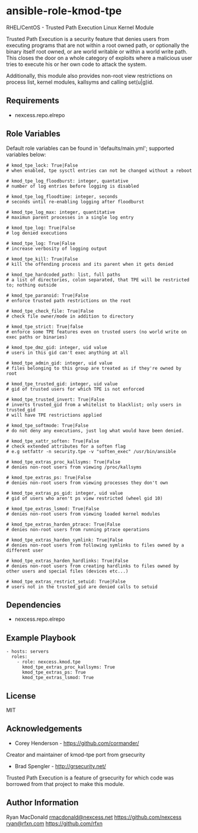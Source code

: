 # ansible-role-kmod-tpe

RHEL/CentOS - Trusted Path Execution Linux Kernel Module

Trusted Path Execution is a security feature that denies users from executing
programs that are not within a root owned path, or optionally the binary itself
root owned, or are world writable or within a world write path. This closes the
door on a whole category of exploits where a malicious user tries to execute his
or her own code to attack the system.

Additionally, this module also provides non-root view restrictions on process list,
kernel modules, kallsyms and calling set(u|g)id.

## Requirements

 - nexcess.repo.elrepo

## Role Variables

Default role variables can be found in 'defaults/main.yml'; supported variables below:

```
# kmod_tpe_lock: True|False
# when enabled, tpe sysctl entries can not be changed without a reboot

# kmod_tpe_log_floodburst: integer, quantative
# number of log entries before logging is disabled

# kmod_tpe_log_floodtime: integer, seconds
# seconds until re-enabling logging after floodburst

# kmod_tpe_log_max: integer, quantitative
# maximun parent processes in a single log entry

# kmod_tpe_log: True|False
# log denied executions

# kmod_tpe_log: True|False
# increase verbosity of logging output

# kmod_tpe_kill: True|False
# kill the offending process and its parent when it gets denied

# kmod_tpe_hardcoded_path: list, full paths
# a list of directories, colon separated, that TPE will be restricted to; nothing outside

# kmod_tpe_paranoid: True|False
# enforce trusted path restrictions on the root

# kmod_tpe_check_file: True|False
# check file owner/mode in addition to directory

# kmod_tpe_strict: True|false
# enforce some TPE features even on trusted users (no world write on exec paths or binaries)

# kmod_tpe_dmz_gid: integer, uid value
# users in this gid can't exec anything at all

# kmod_tpe_admin_gid: integer, uid value
# files belonging to this group are treated as if they're owned by root

# kmod_tpe_trusted_gid: integer, uid value
# gid of trusted users for which TPE is not enforced

# kmod_tpe_trusted_invert: True|False
# inverts trusted_gid from a whitelist to blacklist; only users in trusted_gid
# will have TPE restrictions applied

# kmod_tpe_softmode: True|False
# do not deny any executions, just log what would have been denied.

# kmod_tpe_xattr_soften: True|False
# check extended attributes for a soften flag
# e.g setfattr -n security.tpe -v "soften_exec" /usr/bin/ansible

# kmod_tpe_extras_proc_kallsyms: True|False
# denies non-root users from viewing /proc/kallsyms

# kmod_tpe_extras_ps: True|False
# denies non-root users from viewing processes they don't own

# kmod_tpe_extras_ps_gid: integer, uid value
# gid of users who aren't ps view restricted (wheel gid 10)

# kmod_tpe_extras_lsmod: True|False
# denies non-root users from viewing loaded kernel modules

# kmod_tpe_extras_harden_ptrace: True|False
# denies non-root users from running ptrace operations

# kmod_tpe_extras_harden_symlink: True|False
# denies non-root users from following symlinks to files owned by a different user

# kmod_tpe_extras_harden_hardlinks: True|False
# denies non-root users from creating hardlinks to files owned by other users and special files (devices etc...)

# kmod_tpe_extras_restrict_setuid: True|False
# users not in the trusted_gid are denied calls to setuid
```

## Dependencies

 - nexcess.repo.elrepo

## Example Playbook

    - hosts: servers
      roles:
        - role: nexcess.kmod.tpe
          kmod_tpe_extras_proc_kallsyms: True
          kmod_tpe_extras_ps: True
          kmod_tpe_extras_lsmod: True
          
## License

MIT

## Acknowledgements

 - Corey Henderson - https://github.com/cormander/

Creator and maintainer of kmod-tpe port from grsecurity

 - Brad Spengler - http://grsecurity.net/

Trusted Path Execution is a feature of grsecurity for which code was borrowed from that
project to make this module.

## Author Information
Ryan MacDonald <rmacdonald@nexcess.net> https://github.com/nexcess
               <ryan@rfxn.com>          https://github.com/rfxn
